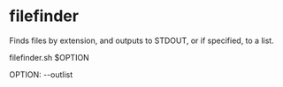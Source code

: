 # filefinder
Finds files by extension, and outputs to STDOUT, or if specified, to a list.

filefinder.sh $OPTION

OPTION:
  --outlist
